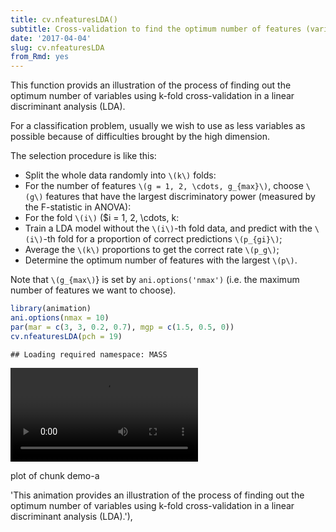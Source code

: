 ```yaml
---
title: cv.nfeaturesLDA()
subtitle: Cross-validation to find the optimum number of features (variables)  in LDA
date: '2017-04-04'
slug: cv.nfeaturesLDA
from_Rmd: yes
---
```


This function provids an illustration of the process of finding out the
optimum number of variables using k-fold cross-validation in a linear
discriminant analysis (LDA).

For a classification problem, usually we wish to use as less variables as
possible because of difficulties brought by the high dimension.

The selection procedure is like this:

- Split the whole data randomly into `\(k\)` folds:
- For the number of features `\(g = 1, 2, \cdots, g_{max}\)`, choose `\(g\)` features that have the largest discriminatory
power (measured by the F-statistic in ANOVA):
- For the fold `\(i\)` ($i = 1, 2, \cdots, k:
- Train a LDA model without the `\(i\)`-th fold data, and predict with the `\(i\)`-th fold for a proportion of correct predictions `\(p_{gi}\)`;
- Average the `\(k\)` proportions to get the correct rate `\(p_g\)`;
- Determine the optimum number of features with the largest `\(p\)`.


Note that `\(g_{max\)`} is set by `ani.options('nmax')` (i.e. the
maximum number of features we want to choose).

 

```r
library(animation)
ani.options(nmax = 10)
par(mar = c(3, 3, 0.2, 0.7), mgp = c(1.5, 0.5, 0))
cv.nfeaturesLDA(pch = 19)
```

```
## Loading required namespace: MASS
```

<video controls loop autoplay><source src="/figures/animation/example/cv-nfeaturesLDA/demo-a.mp4" /><p>plot of chunk demo-a</p></video>

'This animation provides an illustration of the process of finding out the optimum number of variables using k-fold cross-validation in a linear discriminant analysis (LDA).'),
